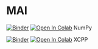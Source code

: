 # MAI

[![Binder](https://mybinder.org/badge_logo.svg)](https://mybinder.org/v2/gh/metaphoric/MAI/blob/main/notebooks/numpy.ipynb/HEAD)
[![Open In Colab](https://colab.research.google.com/assets/colab-badge.svg)](https://colab.research.google.com/github/metaphoric/MAI/blob/main/notebooks/numpy.ipynb)
NumPy 

[![Binder](https://mybinder.org/badge_logo.svg)](https://mybinder.org/v2/gh/metaphoric/MAI/blob/main/notebooks/xcpp.ipynb/HEAD)
[![Open In Colab](https://colab.research.google.com/assets/colab-badge.svg)](https://colab.research.google.com/github/metaphoric/MAI/blob/main/notebooks/xcpp.ipynb)
XCPP
